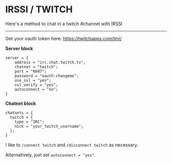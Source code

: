 # IRSSI / TWITCH

Here's a method to chat in a twitch #channel with IRSSI

-------------------------------------------------------

Get your oauth token here: https://twitchapps.com/tmi/

**Server block**
```
server = {
    address = "irc.chat.twitch.tv";
    chatnet = "twitch";
    port = "6697";
    password = "oauth:changeme";
    use_ssl = "yes";
    ssl_verify = "yes";
    autoconnect = "no";
}
```

**Chatnet block**
```
chatnets = {
  twitch = {
    type = "IRC";
    nick = "your_twitch_username";
  };
}
```

I like to `/connect twitch` and `/disconnect twitch` as necessary.

Alternatively, just set `autoconnect = "yes"`.
